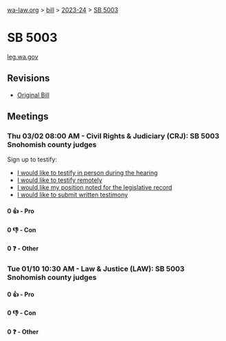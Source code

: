 [wa-law.org](/) > [bill](/bill/) > [2023-24](/bill/2023-24/) > [SB 5003](/bill/2023-24/sb/5003/)

# SB 5003
[leg.wa.gov](https://app.leg.wa.gov/billsummary?BillNumber=5003&Year=2023&Initiative=false)

## Revisions
* [Original Bill](1/)

## Meetings
### Thu 03/02 08:00 AM - Civil Rights & Judiciary (CRJ): SB 5003 Snohomish county judges
Sign up to testify:
* [I would like to testify in person during the hearing](https://app.leg.wa.gov/csi/Testifier/Add?chamber=House&mId=30871&aId=152727&caId=21835&tId=1)
* [I would like to testify remotely](https://app.leg.wa.gov/csi/Testifier/Add?chamber=House&mId=30871&aId=152727&caId=21835&tId=2)
* [I would like my position noted for the legislative record](https://app.leg.wa.gov/csi/Testifier/Add?chamber=House&mId=30871&aId=152727&caId=21835&tId=3)
* [I would like to submit written testimony](https://app.leg.wa.gov/csi/Testifier/Add?chamber=House&mId=30871&aId=152727&caId=21835&tId=4)

#### 0 👍 - Pro

#### 0 👎 - Con

#### 0 ❓ - Other

### Tue 01/10 10:30 AM - Law & Justice (LAW): SB 5003 Snohomish county judges
#### 0 👍 - Pro

#### 0 👎 - Con

#### 0 ❓ - Other
